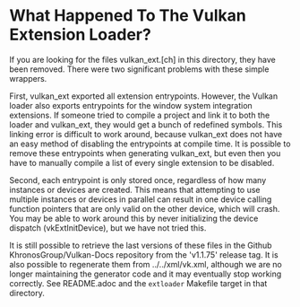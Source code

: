 <!--
Copyright 2018-2023 The Khronos Group Inc.

SPDX-License-Identifier: CC-BY-4.0
-->

# What Happened To The Vulkan Extension Loader?

If you are looking for the files vulkan_ext.[ch] in this directory, they
have been removed. There were two significant problems with these simple
wrappers.

First, vulkan_ext exported all extension entrypoints. However, the Vulkan
loader also exports entrypoints for the window system integration
extensions. If someone tried to compile a project and link it to both the
loader and vulkan_ext, they would get a bunch of redefined symbols. This
linking error is difficult to work around, because vulkan_ext does not have
an easy method of disabling the entrypoints at compile time. It is possible
to remove these entrypoints when generating vulkan_ext, but even then you
have to manually compile a list of every single extension to be disabled.

Second, each entrypoint is only stored once, regardless of how many
instances or devices are created. This means that attempting to use multiple
instances or devices in parallel can result in one device calling function
pointers that are only valid on the other device, which will crash. You may
be able to work around this by never initializing the device dispatch
(vkExtInitDevice), but we have not tried this.

It is still possible to retrieve the last versions of these files in the
Github KhronosGroup/Vulkan-Docs repository from the 'v1.1.75' release tag.
It is also possible to regenerate them from ../../xml/vk.xml, although we
are no longer maintaining the generator code and it may eventually stop
working correctly. See README.adoc and the `extloader` Makefile target in
that directory.
